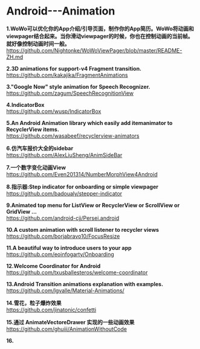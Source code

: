 # Android---Animation


**1.WoWo可以优化你的App介绍/引导页面，制作你的App简历。WoWo将动画和viewpager结合起来。当你滑动viewpager的时候，你也在控制动画的当前帧。就好像控制动画时间一般。**        
https://github.com/Nightonke/WoWoViewPager/blob/master/README-ZH.md             

**2.3D animations for support-v4 Fragment transition.**             
https://github.com/kakajika/FragmentAnimations              

**3."Google Now" style animation for Speech Recognizer.**              
https://github.com/zagum/SpeechRecognitionView               

**4.IndicatorBox**         
https://github.com/wusp/IndicatorBox          


**5.An Android Animation library which easily add itemanimator to RecyclerView items.**            
https://github.com/wasabeef/recyclerview-animators      


**6.仿汽车报价大全的sidebar**          
https://github.com/AlexLiuSheng/AnimSideBar


**7.一个数字变化动画View**           
https://github.com/Even201314/NumberMorphView4Android             


**8.指示器:Step indicator for onboarding or simple viewpager**     
https://github.com/badoualy/stepper-indicator     


**9.Animated top menu for ListView or RecyclerView or ScrollView or GridView ...**    
https://github.com/android-cjj/Persei.android    


**10.A custom animation with scroll listener to recycler views**            
https://github.com/borjabravo10/FocusResize     


**11.A beautiful way to introduce users to your app**             
https://github.com/eoinfogarty/Onboarding     


**12.Welcome Coordinator for Android**    
https://github.com/txusballesteros/welcome-coordinator         


**13.Android Transition animations explanation with examples.**               
https://github.com/lgvalle/Material-Animations/          


**14.雪花，粒子爆炸效果**     
https://github.com/jinatonic/confetti        


**15.通过 AnimateVectoreDrawer 实现的一些动画效果**          
https://github.com/ghuiii/AnimationWithoutCode           

**16.**





























